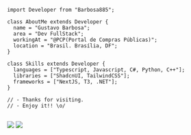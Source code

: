```JS
import Developer from "Barbosa885";

class AboutMe extends Developer {
  name = "Gustavo Barbosa";
  area = "Dev FullStack";
  workingAt = "@PCP(Portal de Compras Públicas)";
  location = "Brasil. Brasília, DF";
}

class Skills extends Developer {
  languages = ["Typescript, Javascript, C#, Python, C++"];
  libraries = ["ShadcnUI, TailwindCSS"];
  frameworks = ["NextJS, T3, .NET"];
}

// - Thanks for visiting.
// - Enjoy it!! \o/

```
##

<div> 
  <a href = "mailto:dev@barbosa.zip"><img src="https://img.shields.io/badge/-Gmail-%23333?style=for-the-badge&logo=gmail&logoColor=white" target="_blank"></a>
  <a href="https://www.linkedin.com/in/gustavo-barbosa-941838217/" target="_blank"><img src="https://img.shields.io/badge/-LinkedIn-%230077B5?style=for-the-badge&logo=linkedin&logoColor=white" target="_blank"></a> 
</div>
